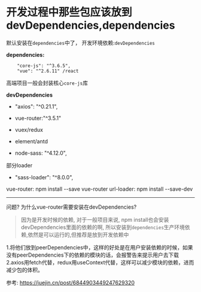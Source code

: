 # 开发过程中那些包应该放到devDependencies,dependencies

默认安装在`dependencies`中了，
开发环境依赖:`devDependencies`



**dependencies:**
```
	"core-js": "^3.6.5",
    "vue": "^2.6.11" /react
```


高端项目一般会封装核心`core-js`库





**devDependencies**
+ "axios": "^0.21.1",
+  vue-router:"^3.5.1"

+  vuex/redux
+  element/antd
+  node-sass: "^4.12.0",

部分loader
+ "sass-loader": "^8.0.0",


vue-router: npm install --save vue-router
url-loader: npm install --save-dev






---
问题?
为什么vue-router需要安装在devDependencies?
> 因为是开发时候的依赖,  对于一般项目来说,  npm install也会安装devDependencies里面的依赖的啊,  所以安装到`dependencies`生产环境依赖,依然是可以运行的,但推荐是放到开发依赖中


1.将他们放到peerDependencies中，这样的好处是在用户安装依赖的时候，如果没有peerDependencies下的依赖的模块的话，会报警告来提示用户去下载
2.axios用fetch代替，redux用useContext代替，这样可以减少模块的依赖，进而减少包的体积。


参考:
https://juejin.cn/post/6844903449247629320

